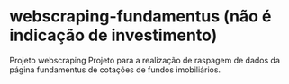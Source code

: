 # webscraping-fundamentus (não é indicação de investimento)
Projeto webscraping
Projeto para a realização de raspagem de dados da página fundamentus de cotações de fundos imobiliários.

